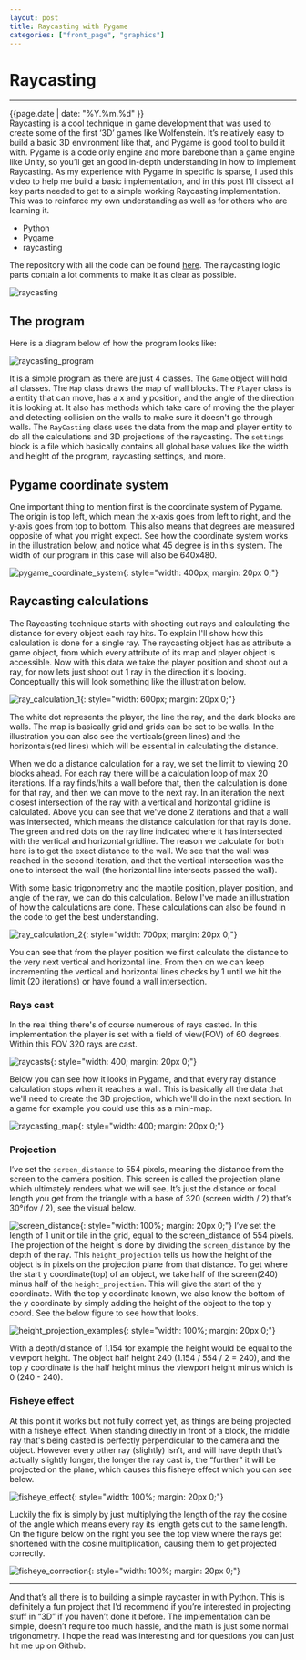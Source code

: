 ```yaml
---
layout: post
title: Raycasting with Pygame
categories: ["front_page", "graphics"]
---
```

# Raycasting
---
<div class="post-date">
    <span>{{page.date | date: "%Y.%m.%d" }}</span>
</div>
<div class="intro">
Raycasting is a cool technique in game development that was used to create some of the first ‘3D’ games like Wolfenstein. It’s relatively easy to build a basic 3D environment like that, and Pygame is good tool to build it with. Pygame is a code only engine and more barebone than a game engine like Unity, so you’ll get an good in-depth understanding in how to implement Raycasting. As my experience with Pygame in specific is sparse, I used this video to help me build a basic implementation, and in this post I’ll dissect all key parts needed to get to a simple working Raycasting implementation. This was to reinforce my own understanding as well as for others who are learning it.
</div>

<ul class="tags">
    <li>Python</li>
    <li>Pygame</li>
    <li>raycasting</li>
</ul>

The repository with all the code can be found <a href="https://github.com/satrya070/raycasting" target="_blank">here</a>. The raycasting logic parts contain a lot comments to make it as clear as possible.

![raycasting]({{site.url}}/assets/images/raycasting/raycasting.gif)

## The program
Here is a diagram below of how the program looks like:

![raycasting_program]({{site.url}}/assets/images/raycasting/raycasting-program.svg)

It is a simple program as there are just 4 classes. The `Game` object will hold all classes. The `Map` class draws the map of wall blocks. The `Player`  class is a entity that can move, has a x and y position, and the angle of the direction it is looking at. It also has methods which take care of moving the the player and detecting collision on the walls to make sure it doesn't go through walls. The `RayCasting` class uses the data from the map and player entity to do all the calculations and 3D projections of the raycasting. The `settings` block is a file which basically contains all global base values like the width and height of the program, raycasting settings, and more.

## Pygame coordinate system
One important thing to mention first is the coordinate system of Pygame. The origin is top left, which mean the x-axis goes from left to right, and the y-axis goes from top to bottom. This also means that degrees are measured opposite of what you might expect. See how the coordinate system works in the illustration below, and notice what 45 degree is in this system. The width of our program in this case will also be 640x480.

![pygame_coordinate_system]({{site.url}}/assets/images/raycasting/coordinate_system.jpg){: style="width: 400px; margin: 20px 0;"}

## Raycasting calculations
The Raycasting technique starts with shooting out rays and calculating the distance for every object each ray hits. To explain I'll show how this calculation is done for a single ray. The raycasting object has as attribute a game object, from which every attribute of its map and player object is accessible. Now with this data we take the player position and shoot out a ray, for now lets just shoot out 1 ray in the direction it's looking. Conceptually this will look something like the illustration below.

![ray_calculation_1]({{site.url}}/assets/images/raycasting/ray_calculation_1.jpg){: style="width: 600px; margin: 20px 0;"}

The white dot represents the player, the line the ray, and the dark blocks are walls. The map is basically grid and grids can be set to be walls. In the illustration you can also see the verticals(green lines) and the horizontals(red lines) which will be essential in calculating the distance.

When we do a distance calculation for a ray, we set the limit to viewing 20 blocks ahead. For each ray there will be a calculation loop of max 20 iterations. If a ray finds/hits a wall before that, then the calculation is done for that ray, and then we can move to the next ray. In an iteration the next closest intersection of the ray with a vertical and horizontal gridline is calculated. Above you can see that we've done 2 iterations and that a wall was intersected, which means the distance calculation for that ray is done. The green and red dots on the ray line indicated where it has intersected with the vertical and horizontal gridline. The reason we calculate for both here is to get the exact distance to the wall. We see that the wall was reached in the second iteration, and that the vertical intersection was the one to intersect the wall (the horizontal line intersects passed the wall).

With some basic trigonometry and the maptile position, player position, and angle of the ray, we can do this calculation. Below I've made an illustration of how the calculations are done. These calculations can also be found in the code to get the best understanding.

![ray_calculation_2]({{site.url}}/assets/images/raycasting/ray_calculation_2.jpeg){: style="width: 700px; margin: 20px 0;"}

You can see that from the player position we first calculate the distance to the very next vertical and horizontal line. From then on we can keep incrementing the vertical and horizontal lines checks by 1 until we hit the limit (20 iterations) or have found a wall intersection.

### Rays cast

In the real thing there's of course numerous of rays casted. In this implementation the player is set with a field of view(FOV) of 60 degrees. Within this FOV 320 rays are cast.

![raycasts]({{site.url}}/assets/images/raycasting/rayscast.jpg){: style="width: 400; margin: 20px 0;"}

Below you can see how it looks in Pygame, and that every ray distance calculation stops when it reaches a wall. This is basically all the data that we'll need to create the 3D projection, which we'll do in the next section. In a game for example you could use this as a mini-map.

![raycasting_map]({{site.url}}/assets/images/raycasting/raycasting_map.gif){: style="width: 400; margin: 20px 0;"}

### Projection
I’ve set the `screen_distance` to 554 pixels, meaning the distance from the screen to the camera position. This screen is called the projection plane which ultimately renders what we will see. It’s just the distance or focal length you get from the triangle with a base of 320 (screen width / 2) that’s 30°(fov / 2), see the visual below. 

![screen_distance]({{site.url}}/assets/images/raycasting/screen_distance.jpg){: style="width: 100%; margin: 20px 0;"}
I’ve set the length of 1 unit or tile in the grid, equal to the screen_distance of 554 pixels. The projection of the height is done by dividing the `screen_distance` by the depth of the ray. This `height_projection` tells us how the height of the object is in pixels on the projection plane from that distance. To get where the start y coordinate(top) of an object, we take half of the screen(240) minus half of the `height_projection`. This will give the start of the y coordinate. With the top y coordinate known, we also know the bottom of the y coordinate by simply adding the height of the object to the top y coord. See the below figure to see how that looks.

![height_projection_examples]({{site.url}}/assets/images/raycasting/height_projections.png){: style="width: 100%; margin: 20px 0;"}

With a depth/distance of 1.154 for example the height would be equal to the viewport height. The object half height 240 (1.154 / 554 / 2 = 240), and the top y coordinate is the half height minus the viewport height minus which is 0 (240 - 240).


### Fisheye effect
At this point it works but not fully correct yet, as things are being projected with a fisheye effect. When standing directly in front of a block, the middle ray that's being casted is perfectly perpendicular to the camera and the object. However every other ray (slightly) isn’t, and will have depth that’s actually slightly longer, the longer the ray cast is, the “further” it will be projected on the plane, which causes this fisheye effect which you can see below.

![fisheye_effect]({{site.url}}/assets/images/raycasting/fisheye.png){: style="width: 100%; margin: 20px 0;"}

Luckily the fix is simply by just multiplying the length of the ray the cosine of the angle which means every ray its length gets cut to the same length. On the figure below on the right you see the top view where the rays get shortened with the cosine multiplication, causing them to get projected correctly.


![fisheye_correction]({{site.url}}/assets/images/raycasting/fisheye_correction.png){: style="width: 100%; margin: 20px 0;"}
<hr/>
And that’s all there is to building a simple raycaster in with Python. This is definitely a fun project that I’d recommend if you’re interested in projecting stuff in “3D” if you haven’t done it before. The implementation can be simple, doesn’t require too much hassle, and the math is just some normal trigonometry. I hope the read was interesting and for questions you can just hit me up on Github.